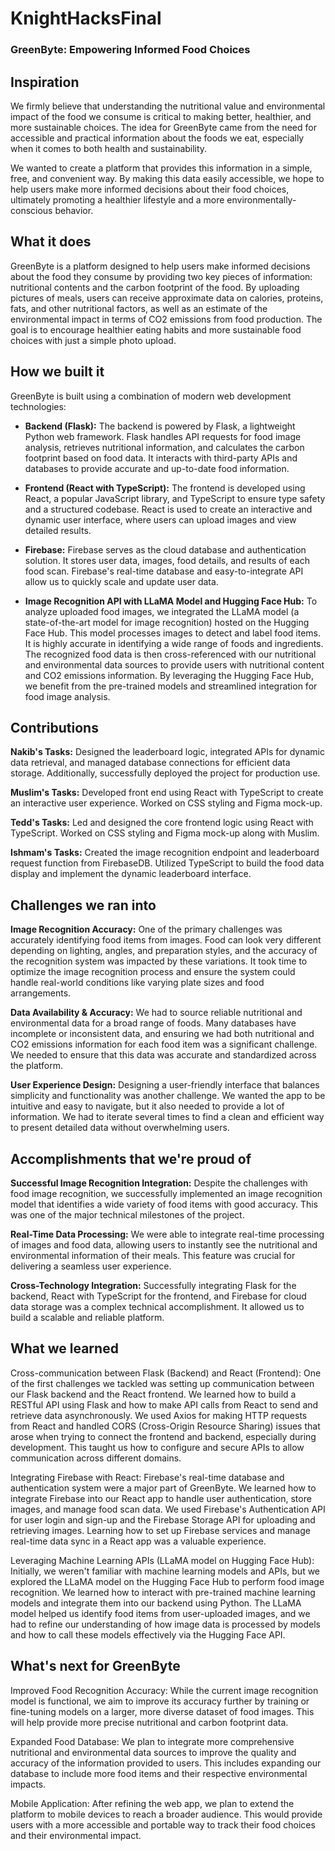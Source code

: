 # KnightHacksFinal

### GreenByte: Empowering Informed Food Choices

## Inspiration
We firmly believe that understanding the nutritional value and environmental impact of the food we consume is critical to making better, healthier, and more sustainable choices. The idea for GreenByte came from the need for accessible and practical information about the foods we eat, especially when it comes to both health and sustainability.

We wanted to create a platform that provides this information in a simple, free, and convenient way. By making this data easily accessible, we hope to help users make more informed decisions about their food choices, ultimately promoting a healthier lifestyle and a more environmentally-conscious behavior.

## What it does
GreenByte is a platform designed to help users make informed decisions about the food they consume by providing two key pieces of information: nutritional contents and the carbon footprint of the food. By uploading pictures of meals, users can receive approximate data on calories, proteins, fats, and other nutritional factors, as well as an estimate of the environmental impact in terms of CO2 emissions from food production. The goal is to encourage healthier eating habits and more sustainable food choices with just a simple photo upload.

## How we built it
GreenByte is built using a combination of modern web development technologies:

- **Backend (Flask):** The backend is powered by Flask, a lightweight Python web framework. Flask handles API requests for food image analysis, retrieves nutritional information, and calculates the carbon footprint based on food data. It interacts with third-party APIs and databases to provide accurate and up-to-date food information.

- **Frontend (React with TypeScript):** The frontend is developed using React, a popular JavaScript library, and TypeScript to ensure type safety and a structured codebase. React is used to create an interactive and dynamic user interface, where users can upload images and view detailed results.

- **Firebase:** Firebase serves as the cloud database and authentication solution. It stores user data, images, food details, and results of each food scan. Firebase's real-time database and easy-to-integrate API allow us to quickly scale and update user data.

- **Image Recognition API with LLaMA Model and Hugging Face Hub:** To analyze uploaded food images, we integrated the LLaMA model (a state-of-the-art model for image recognition) hosted on the Hugging Face Hub. This model processes images to detect and label food items. It is highly accurate in identifying a wide range of foods and ingredients. The recognized food data is then cross-referenced with our nutritional and environmental data sources to provide users with nutritional content and CO2 emissions information. By leveraging the Hugging Face Hub, we benefit from the pre-trained models and streamlined integration for food image analysis.

## Contributions
**Nakib's Tasks:** Designed the leaderboard logic, integrated APIs for dynamic data retrieval, and managed database connections for efficient data storage. Additionally, successfully deployed the project for production use.

**Muslim's Tasks:** Developed front end using React with TypeScript to create an interactive user experience. Worked on CSS styling and Figma mock-up.

**Tedd's Tasks:** Led and designed the core frontend logic using React with TypeScript. Worked on CSS styling and Figma mock-up along with Muslim.

**Ishmam's Tasks:** Created the image recognition endpoint and leaderboard request function from FirebaseDB. Utilized TypeScript to build the food data display and implement the dynamic leaderboard interface.


## Challenges we ran into
**Image Recognition Accuracy:** One of the primary challenges was accurately identifying food items from images. Food can look very different depending on lighting, angles, and preparation styles, and the accuracy of the recognition system was impacted by these variations. It took time to optimize the image recognition process and ensure the system could handle real-world conditions like varying plate sizes and food arrangements.

**Data Availability & Accuracy:** We had to source reliable nutritional and environmental data for a broad range of foods. Many databases have incomplete or inconsistent data, and ensuring we had both nutritional and CO2 emissions information for each food item was a significant challenge. We needed to ensure that this data was accurate and standardized across the platform.

**User Experience Design:** Designing a user-friendly interface that balances simplicity and functionality was another challenge. We wanted the app to be intuitive and easy to navigate, but it also needed to provide a lot of information. We had to iterate several times to find a clean and efficient way to present detailed data without overwhelming users.

## Accomplishments that we're proud of
**Successful Image Recognition Integration:** Despite the challenges with food image recognition, we successfully implemented an image recognition model that identifies a wide variety of food items with good accuracy. This was one of the major technical milestones of the project.

**Real-Time Data Processing:** We were able to integrate real-time processing of images and food data, allowing users to instantly see the nutritional and environmental information of their meals. This feature was crucial for delivering a seamless user experience.

**Cross-Technology Integration:** Successfully integrating Flask for the backend, React with TypeScript for the frontend, and Firebase for cloud data storage was a complex technical accomplishment. It allowed us to build a scalable and reliable platform.

## What we learned
Cross-communication between Flask (Backend) and React (Frontend):
One of the first challenges we tackled was setting up communication between our Flask backend and the React frontend. We learned how to build a RESTful API using Flask and how to make API calls from React to send and retrieve data asynchronously. We used Axios for making HTTP requests from React and handled CORS (Cross-Origin Resource Sharing) issues that arose when trying to connect the frontend and backend, especially during development. This taught us how to configure and secure APIs to allow communication across different domains.

Integrating Firebase with React:
Firebase's real-time database and authentication system were a major part of GreenByte. We learned how to integrate Firebase into our React app to handle user authentication, store images, and manage food scan data. We used Firebase's Authentication API for user login and sign-up and the Firebase Storage API for uploading and retrieving images. Learning how to set up Firebase services and manage real-time data sync in a React app was a valuable experience.

Leveraging Machine Learning APIs (LLaMA model on Hugging Face Hub):
Initially, we weren't familiar with machine learning models and APIs, but we explored the LLaMA model on the Hugging Face Hub to perform food image recognition. We learned how to interact with pre-trained machine learning models and integrate them into our backend using Python. The LLaMA model helped us identify food items from user-uploaded images, and we had to refine our understanding of how image data is processed by models and how to call these models effectively via the Hugging Face API.

## What's next for GreenByte
Improved Food Recognition Accuracy:
While the current image recognition model is functional, we aim to improve its accuracy further by training or fine-tuning models on a larger, more diverse dataset of food images. This will help provide more precise nutritional and carbon footprint data.

Expanded Food Database:
We plan to integrate more comprehensive nutritional and environmental data sources to improve the quality and accuracy of the information provided to users. This includes expanding our database to include more food items and their respective environmental impacts.

Mobile Application:
After refining the web app, we plan to extend the platform to mobile devices to reach a broader audience. This would provide users with a more accessible and portable way to track their food choices and their environmental impact.
